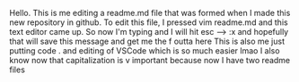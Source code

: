 Hello. This is me editing a readme.md file that was formed when I made this new repository in github. To edit this file, I pressed vim readme.md and this text editor came up. So now I'm typing and I will hit esc --> :x and hopefully that will save this message and get me the f outta here 
This is also me just putting code . and editing of VSCode which is so much easier lmao
I also know now that capitalization is v important because now I have two readme files